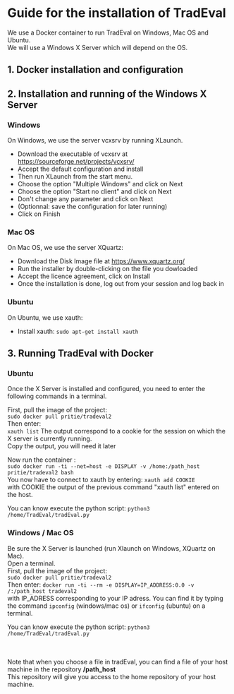 # Guide for the installation of TradEval

We use a Docker container to run TradEval on Windows, Mac OS and Ubuntu.<br>
We will use a Windows X Server which will depend on the OS.<br>

## 1. Docker installation and configuration



## 2. Installation and running of the Windows X Server

### Windows

On Windows, we use the server vcxsrv by running XLaunch.<br>
- Download the executable of vcxsrv at https://sourceforge.net/projects/vcxsrv/ <br>
- Accept the default configuration and install<br>
- Then run XLaunch from the start menu.<br>
- Choose the option "Multiple Windows" and click on Next<br>
- Choose the option "Start no client" and click on Next<br>
- Don't change any parameter and click on Next<br>
- (Optionnal: save the configuration for later running)<br>
- Click on Finish<br>

### Mac OS

On Mac OS, we use the server XQuartz:<br>
- Download the Disk Image file at https://www.xquartz.org/
- Run the installer by double-clicking on the file you dowloaded
- Accept the licence agreement, click on Install
- Once the installation is done, log out from your session and log back in

### Ubuntu

On Ubuntu, we use xauth:<br>
- Install xauth: `sudo apt-get install xauth`


## 3. Running TradEval with Docker


### Ubuntu

Once the X Server is installed and configured, you need to enter the following commands in a terminal.<br>

First, pull the image of the project:<br>
`sudo docker pull pritie/tradeval2`<br>
Then enter:<br>
`xauth list`
The output correspond to a cookie for the session on which the X server is currently running.<br>
Copy the output, you will need it later<br>

Now run the container :<br>
`sudo docker run -ti --net=host -e DISPLAY -v /home:/path_host pritie/tradeval2 bash`<br>
You now have to connect to xauth by entering:
`xauth add COOKIE`<br>
with COOKIE the output of the previous command "xauth list" entered on the host.<br>

You can know execute the python script: `python3 /home/TradEval/tradEval.py`<br>


### Windows / Mac OS

Be sure the X Server is launched (run Xlaunch on Windows, XQuartz on Mac).<br>
Open a terminal.<br>
First, pull the image of the project:<br>
`sudo docker pull pritie/tradeval2`<br>
Then enter:
`docker run -ti --rm -e DISPLAY=IP_ADDRESS:0.0 -v /:/path_host tradeval2`<br>
with IP_ADRESS corresponding to your IP adress. You can find it by typing the command `ipconfig` (windows/mac os) or `ifconfig` (ubuntu) on a terminal.<br>

You can know execute the python script: `python3 /home/TradEval/tradEval.py`<br><br><br>

Note that when you choose a file in tradEval, you can find a file of your host machine in the repository **/path_host**<br>
This repository will give you access to the home repository of your host machine.
